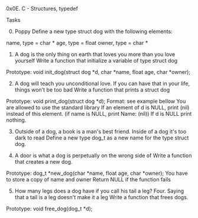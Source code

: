 0x0E. C - Structures, typedef

Tasks

0. Poppy
Define a new type struct dog with the following elements:

name, type = char *
age, type = float
owner, type = char *

1. A dog is the only thing on earth that loves you more than you love yourself
Write a function that initialize a variable of type struct dog

Prototype: void init_dog(struct dog *d, char *name, float age, char *owner);

2. A dog will teach you unconditional love. If you can have that in your life, things won't be too bad
Write a function that prints a struct dog

Prototype: void print_dog(struct dog *d);
Format: see example bellow
You are allowed to use the standard library
If an element of d is NULL, print (nil) instead of this element. (if name is NULL, print Name: (nil))
If d is NULL print nothing.

3. Outside of a dog, a book is a man's best friend. Inside of a dog it's too dark to read
Define a new type dog_t as a new name for the type struct dog.

4. A door is what a dog is perpetually on the wrong side of
Write a function that creates a new dog.

Prototype: dog_t *new_dog(char *name, float age, char *owner);
You have to store a copy of name and owner
Return NULL if the function fails

5. How many legs does a dog have if you call his tail a leg? Four. Saying that a tail is a leg doesn't make it a leg
Write a function that frees dogs.

Prototype: void free_dog(dog_t *d);
